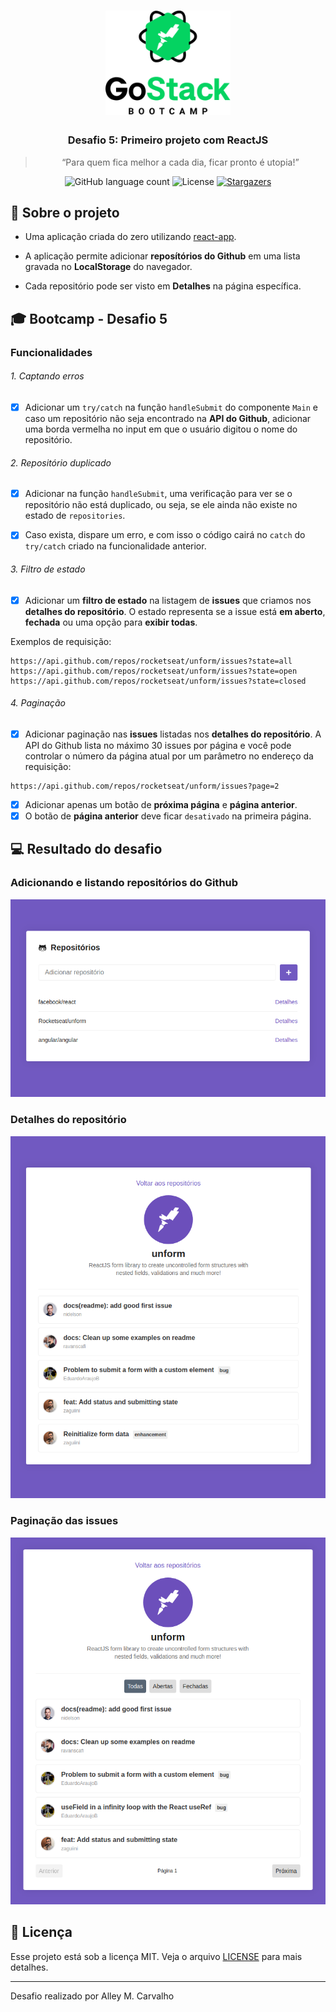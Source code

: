 <h1 align="center">
    <img src=".github/gostack-logo.png" width="200px" alt="GoStack" />
</h1>

<h3 align="center">
  Desafio 5: Primeiro projeto com ReactJS
</h3>

<blockquote align="center">“Para quem fica melhor a cada dia, ficar pronto é utopia!”</blockquote>

<p align="center">
  <img src="https://img.shields.io/github/languages/count/alleycarvalho/bootcamp-gostack-desafio-05?color=%2304D361" alt="GitHub language count">

  <img src="https://img.shields.io/badge/license-MIT-%2304D361" alt="License">

  <a href="https://github.com/alleycarvalho/bootcamp-gostack-desafio-05/stargazers">
    <img src="https://img.shields.io/github/stars/alleycarvalho/bootcamp-gostack-desafio-05?style=social" alt="Stargazers">
  </a>
</p>

## :rocket: Sobre o projeto

- Uma aplicação criada do zero utilizando [react-app](https://create-react-app.dev/docs/getting-started).

- A aplicação permite adicionar **reposítórios do Github** em uma lista gravada no **LocalStorage** do navegador.

- Cada repositório pode ser visto em **Detalhes** na página específica.

## :mortar_board: Bootcamp - Desafio 5

### Funcionalidades

###### 1. Captando erros

- [x] Adicionar um `try/catch` na função `handleSubmit` do componente `Main` e caso um repositório não seja encontrado na **API do Github**, adicionar uma borda vermelha no input em que o usuário digitou o nome do repositório.

###### 2. Repositório duplicado

- [x] Adicionar na função `handleSubmit`, uma verificação para ver se o repositório não está duplicado, ou seja, se ele ainda não existe no estado de `repositories`.

- [x] Caso exista, dispare um erro, e com isso o código cairá no `catch` do `try/catch` criado na funcionalidade anterior.

###### 3. Filtro de estado

- [x] Adicionar um **filtro de estado** na listagem de **issues** que criamos nos **detalhes do repositório**. O estado representa se a issue está **em aberto**, **fechada** ou uma opção para **exibir todas**.

Exemplos de requisição:

```
https://api.github.com/repos/rocketseat/unform/issues?state=all
https://api.github.com/repos/rocketseat/unform/issues?state=open
https://api.github.com/repos/rocketseat/unform/issues?state=closed
```

###### 4. Paginação

- [x] Adicionar paginação nas **issues** listadas nos **detalhes do repositório**. A API do Github lista no máximo 30 issues por página e você pode controlar o número da página atual por um parâmetro no endereço da requisição:

```
https://api.github.com/repos/rocketseat/unform/issues?page=2
```

- [x] Adicionar apenas um botão de **próxima página** e **página anterior**.
- [x] O botão de **página anterior** deve ficar `desativado` na primeira página.

## :computer: Resultado do desafio

### Adicionando e listando repositórios do Github

![Lista de Repositórios](.github/list.png)

### Detalhes do repositório

![Detalhes do repositório](.github/details.png)

### Paginação das issues

![Paginação das issues](.github/details_pagination.png)

## :memo: Licença

Esse projeto está sob a licença MIT. Veja o arquivo [LICENSE](LICENSE.md) para mais detalhes.

---

Desafio realizado por Alley M. Carvalho
